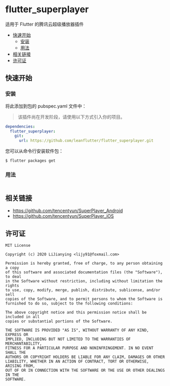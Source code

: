 # flutter_superplayer

适用于 Flutter 的腾讯云超级播放器插件

<!-- [![pub version][pub-image]][pub-url] -->

[pub-image]: https://img.shields.io/pub/v/flutter_superplayer.svg
[pub-url]: https://pub.dev/packages/flutter_superplayer

<!-- START doctoc generated TOC please keep comment here to allow auto update -->
<!-- DON'T EDIT THIS SECTION, INSTEAD RE-RUN doctoc TO UPDATE -->


- [快速开始](#%E5%BF%AB%E9%80%9F%E5%BC%80%E5%A7%8B)
  - [安装](#%E5%AE%89%E8%A3%85)
  - [用法](#%E7%94%A8%E6%B3%95)
- [相关链接](#%E7%9B%B8%E5%85%B3%E9%93%BE%E6%8E%A5)
- [许可证](#%E8%AE%B8%E5%8F%AF%E8%AF%81)

<!-- END doctoc generated TOC please keep comment here to allow auto update -->

## 快速开始

### 安装

将此添加到包的 pubspec.yaml 文件中：

> 该插件尚在开发阶段，请使用以下方式引入你的项目。

<!-- ```yaml
dependencies:
  flutter_superplayer: ^0.0.1
``` -->

```yaml
dependencies:
  flutter_superplayer:
    git:
      url: https://github.com/leanflutter/flutter_superplayer.git
```

您可以从命令行安装软件包：

```bash
$ flutter packages get
```

### 用法

```dart

```

## 相关链接

- https://github.com/tencentyun/SuperPlayer_Android
- https://github.com/tencentyun/SuperPlayer_iOS

## 许可证

```
MIT License

Copyright (c) 2020 LiJianying <lijy91@foxmail.com>

Permission is hereby granted, free of charge, to any person obtaining a copy
of this software and associated documentation files (the "Software"), to deal
in the Software without restriction, including without limitation the rights
to use, copy, modify, merge, publish, distribute, sublicense, and/or sell
copies of the Software, and to permit persons to whom the Software is
furnished to do so, subject to the following conditions:

The above copyright notice and this permission notice shall be included in all
copies or substantial portions of the Software.

THE SOFTWARE IS PROVIDED "AS IS", WITHOUT WARRANTY OF ANY KIND, EXPRESS OR
IMPLIED, INCLUDING BUT NOT LIMITED TO THE WARRANTIES OF MERCHANTABILITY,
FITNESS FOR A PARTICULAR PURPOSE AND NONINFRINGEMENT. IN NO EVENT SHALL THE
AUTHORS OR COPYRIGHT HOLDERS BE LIABLE FOR ANY CLAIM, DAMAGES OR OTHER
LIABILITY, WHETHER IN AN ACTION OF CONTRACT, TORT OR OTHERWISE, ARISING FROM,
OUT OF OR IN CONNECTION WITH THE SOFTWARE OR THE USE OR OTHER DEALINGS IN THE
SOFTWARE.
```
